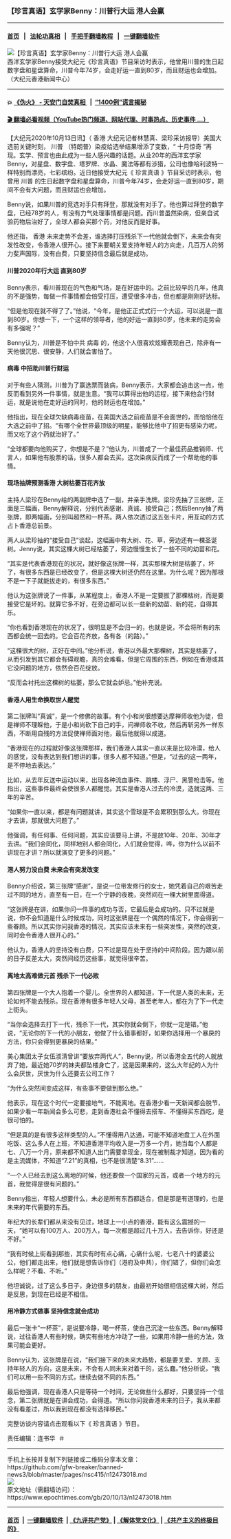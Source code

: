 ### 【珍言真语】玄学家Benny：川普行大运 港人会赢
------------------------

#### [首页](https://github.com/gfw-breaker/banned-news3/blob/master/README.md) &nbsp;&nbsp;|&nbsp;&nbsp; [法轮功真相](https://github.com/begood0513/basic/blob/master/README.md)  &nbsp;&nbsp;|&nbsp;&nbsp; [手把手翻墙教程](https://github.com/gfw-breaker/guides/wiki)  &nbsp;&nbsp;|&nbsp;&nbsp; [一键翻墙软件](https://github.com/gfw-breaker/nogfw/blob/master/README.md)  



<div><img alt="【珍言真语】玄学家Benny：川普行大运 港人会赢" class="attachment-djy_600_400 size-djy_600_400 wp-post-image" src="https://i.epochtimes.com/assets/uploads/2020/10/1200x800_Benny2-600x400.jpg"/>
<div class="caption">
 西洋玄学家Benny接受大纪元《珍言真语》节目采访时表示，他曾用川普的生日起数字盘和星盘算命，川普今年74岁，会走好运一直到80岁，而且财运也会增加。（大纪元香港新闻中心）
</div></div><hr/>

#### 💥 [《伪火》 - 天安门自焚真相 ](http://158.247.195.190:10000/videos/blog/weihuo.html)&nbsp; |&nbsp; [“1400例”谎言揭秘  ](http://158.247.195.190:10000/videos/blog/jiexi1400.html)

#### [ 🎬  翻墙必看视频（YouTube热门频道、网站代理、时事热点、历史事件 ...）](https://github.com/gfw-breaker/links/blob/master/banned.md)

<div><p>
 【大纪元2020年10月13日讯】（
 <ok href="https://www.epochtimes.com/gb/tag/%E9%A6%99%E6%B8%AF.html">
  香港
 </ok>
 大纪元记者林慧真、梁珍采访报导）美国大选前关键时刻，
 <ok href="https://www.epochtimes.com/gb/tag/%E5%B7%9D%E6%99%AE.html">
  川普
 </ok>
 （特朗普）染疫给选举结果增添了变数，“
 <ok href="https://www.epochtimes.com/gb/tag/%E5%8D%81%E6%9C%88%E6%83%8A%E5%A5%87.html">
  十月惊奇
 </ok>
 ”再现。玄学、预言也由此成为一些人感兴趣的话题。从业20年的西洋玄学家Benny，对星盘、数字盘、塔罗牌、水晶、魔法等都有涉猎，公司也像哈利波特一样特别而漂亮，七彩缤纷。近日他接受大纪元《
 <ok href="https://www.epochtimes.com/gb/tag/%E7%8F%8D%E8%A8%80%E7%9C%9F%E8%AF%AD.html">
  珍言真语
 </ok>
 》节目采访时表示，他曾用
 <ok href="https://www.epochtimes.com/gb/tag/%E5%B7%9D%E6%99%AE.html">
  川普
 </ok>
 的生日起数字盘和星盘算命，川普今年74岁，会走好运一直到80岁，期间不会有大问题，而且财运也会增加。
</p>
<p>
 Benny说，如果川普的竞选对手只有拜登，那就没有对手了。他也算过拜登的数字盘，已经78岁的人，有没有力气处理事情都是问题。而川普虽然染病，但亲自试验药物后治好了，全球人都会买那个药，对他反而是好事。
</p>
<p>
 他还指，
 <ok href="https://www.epochtimes.com/gb/tag/%E9%A6%99%E6%B8%AF.html">
  香港
 </ok>
 未来走势不会差，谁选择打压残杀下一代他就会倒下，未来会有突发性改变，令香港人很开心。接下来要朝关爱支持年轻人的方向走，几百万人的努力斐声国际，没有白费，只要坚持信念最后就是成功。
</p>
<h4>
 川普2020年行大运 直到80岁
</h4>
<p>
 Benny表示，看川普现在的气色和气场，是在好运中的。之前比较早的几年，他真的不是强势，每做一件事情都会倍受打压，遭受很多冲击，但也都是刚刚好达标。
</p>
<p>
 “但是他现在就不得了了。”他说，“今年，是他正正式式行一个大运，可以说是一直到80岁。你想一下，一个这样的领导者，他的好运一直到80岁，他未来的走势会有多强呢？”
</p>
<p>
 Benny认为，川普是不怕中共
 <ok href="https://www.epochtimes.com/gb/tag/%E7%97%85%E6%AF%92.html">
  病毒
 </ok>
 的，他这个人很喜欢炫耀表现自己，除非有一天他很沉思、很安静，人们就会害怕了。
</p>
<h4>
 <ok href="https://www.epochtimes.com/gb/tag/%E7%97%85%E6%AF%92.html">
  病毒
 </ok>
 中招助川普行财运
</h4>
<p>
 对于有些人猜测，川普为了赢选票而装病，Benny表示，大家都会追击这一点，他反而看到另外一件事情，就是生意。“我可以算得出他的运程，接下来他会行财运，就是说他在走好运的同时，他的财运也在增加。”
</p>
<p>
 他指出，现在全球欠缺病毒疫苗，在美国大选之前疫苗是不会面世的，而恰恰他在大选之前中了招。“有哪个全世界最顶级的明星，能够比他中了招更有感染力呢，而又吃了这个药就治好了。”
</p>
<p>
 “全球都要向他购买了，你想是不是？”他认为，川普成了一个最佳药品推销师、代言人，如果他有股票的话，很多人都会去买。这次染病反而成了一个帮助他的事情。
</p>
<h4>
 现场抽牌预测香港 大树枯萎百花齐放
</h4>
<p>
 主持人梁珍在Benny给的两副牌中选了一副，并亲手洗牌。梁珍先抽了三张牌，正面是三幅画，Benny解释说，分别代表感谢、真诚、接受自己；然后Benny抽了两张牌，即两幅画，分别叫超然和一杯茶。两人依次透过这五张卡片，用互动的方式占卜香港总前景。
</p>
<p>
 两人从梁珍抽的“接受自己”谈起，这幅画中有大树、花、草，旁边还有一棵圣诞树。Jenny说，其实这棵大树已经枯萎了，旁边慢慢生长了一些不同的幼苗和花。
</p>
<p>
 “其实是代表香港现在的状况，就好像这张牌一样，其实那棵大树是枯萎了，坏了，有很多东西是已经改变了，但是这棵大树还仍然在这里。为什么呢？因为那根不是一下子就能拔走的，有很多东西。”
</p>
<p>
 他认为这张牌说了一件事，从某程度上，香港人不是一定要拔了那棵枯树，而是要接受它是坏的。就算它多不好，在旁边都可以长一些新的幼苗、新的花，自得其乐。
</p>
<p>
 “你也看到香港现在的状况了，很明显是不会归一的，也就是说，不会将所有的东西都会统一回去的。它会百花齐放，各有各（的路）。”
</p>
<p>
 “这棵很大的树，正好在中间。”他分析说，香港以外最大那棵树，其实是枯萎了，从而引发到其它都会有碍观瞻，真的会难看。但是它周围的东西，例如在香港或其它没问题的地方，依然会百花绽放。
</p>
<p>
 “反而会衬托出这棵树的枯萎，那么它就会妒忌。”他补充说。
</p>
<h4>
 香港人用生命换取世人醒觉
</h4>
<p>
 第二张牌叫“真诚”，是一个修佛的故事。有个小和尚很想要达摩禅师收他为徒，但是禅师不理睬他，于是小和尚砍下自己的手，问禅师收不收，然后再斩另外一样东西，不断用自残的方法促使禅师面对他，最后他就得以成道。
</p>
<p>
 “香港现在的过程就好像这张牌那样，我们香港人其实一直以来是比较冷漠，给人的感觉，没有表达到我们想讲的事，很多人都不知道。”但是，“过去的这一两年，是不停地去表达。”
</p>
<p>
 比如，从去年反送中运动以来，出现各种流血事件、跳楼、浮尸、黑警枪击等。他指出，这些事件最终会使很多人都醒觉。其实是香港人过去的冷漠，造就这两、三年的辛苦。
</p>
<p>
 “如果你一直以来，都是有问题就讲，其实这个雪球是不会累积到那么大。你现在才去讲，那就很大问题了。”
</p>
<p>
 他强调，有任何事、任何问题，其实应该要马上讲，不是放10年、20年、30年才去讲。“我们会同化，同样地别人都会同化，人们就会觉得，哗，你为什么以前不讲现在才讲？所以就演变了更多的问题。”
</p>
<h4>
 港人努力没白费 未来会有突发改变
</h4>
<p>
 Benny介绍说，第三张牌“感谢”，是说一位带发修行的女士，她凭着自己的艰苦走过不同的地方，直至有一日，在一个宁静的夜晚，突然间在一棵大树里面得道。
</p>
<p>
 “这张牌是在讲，如果你问一件事的成功与否，它最后是会成功的。只不过就是说，你不会知道是什么时候成功，同时这张牌是在一个偶然的情况下，你会得到一些眷顾。所以其实你问我香港的情况，其实应该未来有一些突发性，突然的改变，同时会令香港人很开心的。”
</p>
<p>
 他认为，香港人的坚持没有白费，只不过是现在处于坚持的中间阶段。因为跟以前的日子反差太大，突然间经历这些事，就觉得很辛苦。
</p>
<h4>
 离地太高难做元首 残杀下一代必败
</h4>
<p>
 第四张牌是一个大人抱着一个婴儿。全世界的人都知道，下一代是人类的未来，无论如何不能去残杀。现在香港有很多年轻人父母，甚至老年人，都在为了下一代走上街头。
</p>
<p>
 “当你会选择去打下一代，残杀下一代，其实你就会倒下，你就一定是错。”他说，“无论你的下一代的小朋友，他做了什么错事都好，如果你选择用一个暴戾的方法，你只会得到更暴戾的结果。”
</p>
<p>
 美心集团太子女伍淑清曾讲“要放弃两代人”，Benny说，所以香港全五代的人就放弃了她，最近她70岁的妹夫都坠楼身亡了，这是因果来的，这么大年纪的人为什么会厌世，厌世为什么还要去公司工作？
</p>
<p>
 “为什么突然间变成这样，有些事不要做到那么绝。”
</p>
<p>
 他表示，现在这个时代一定要接地气，不能离地。在香港少看一天新闻都会脱节，如果少看一年新闻会多么可悲，走到香港社会不懂得去搭车、不懂得买东西吃，是很可怕的。
</p>
<p>
 “但是真的是有很多这样类型的人。”不懂得用八达通，可能不知道地盘工人在外面吃饭、这么多人在上班，不知道香港平均收入是一万多一个月，她当每个人都是七、八万一个月，原来都不知道人出门需要拿现金，现在被制裁才知道。因为看的是主流媒体，不知道“7.21”的真相，也不是很清楚“8.31”……
</p>
<p>
 “一个人已经去到这么离地的时候，他还要做一个国家的元首，或者一个地方的元首，我觉得是很有问题的。”
</p>
<p>
 Benny指出，年轻人想要什么，未必是所有东西都适合，但是那是有道理的，也是未来的年代需要的东西。
</p>
<p>
 年纪大的长辈们都从来没有见过，地球上一小点的香港，能有这么震撼的一天，“她可以有100万人、200万人，每一次都是超过几十万人，去告诉你，好还是不好。”
</p>
<p>
 “我有时候上街看到那些，其实有时有点心痛，心痛什么呢，七老八十的婆婆公公，他们都走出来，他们就是想告诉你们（港府及中共），你们错了，但你们会怎么样呢？不看、不听。”
</p>
<p>
 他坦诚说，过了这么多日子，身边很多的朋友，由最初开始很相信这棵大树，然后是反思，到现在已经是不相信。
</p>
<h4>
 用冷静方式做事 坚持信念就会成功
</h4>
<p>
 最后一张卡“一杯茶”，是说要冷静，喝一杯茶，使自己沉淀一些东西。Benny解释说，过往香港人有些时候，确实有些地方冲动了一些，如果用冷静一些的方法，效果可能会更好。
</p>
<p>
 Benny认为，这张牌是在说，“我们接下来的未来大趋势，都是要关爱、关顾、支持年轻人的方向，这是未来，不会有人同未来对着干的，这么蠢。”他分析说，“我们可以用一些不同的方式，继续去做不同的东西。”
</p>
<p>
 最后他强调，现在香港人只是等待一个时间，无论做些什么都好，只要坚持一个信念，第二张牌就是在讲会成功，会得道。“所以你问我香港未来的日子，我从来都没有看差过，所以我到现在都没有选择移民。”
</p>
<p>
 完整访谈内容请点击观看以下《
 <ok href="https://www.epochtimes.com/gb/tag/%E7%8F%8D%E8%A8%80%E7%9C%9F%E8%AF%AD.html">
  珍言真语
 </ok>
 》节目。
</p>
<p>
</p>
<p>
 责任编辑：连书华  ＃
</p>
</div>
<hr/>
手机上长按并复制下列链接或二维码分享本文章：<br/>
https://github.com/gfw-breaker/banned-news3/blob/master/pages/nsc415/n12473018.md <br/>
<a href='https://github.com/gfw-breaker/banned-news3/blob/master/pages/nsc415/n12473018.md'><img src='https://github.com/gfw-breaker/banned-news3/blob/master/pages/nsc415/n12473018.md.png'/></a> <br/>
原文地址（需翻墙访问）：https://www.epochtimes.com/gb/20/10/13/n12473018.htm


------------------------
#### [首页](https://github.com/gfw-breaker/banned-news3/blob/master/README.md) &nbsp;|&nbsp; [一键翻墙软件](https://github.com/gfw-breaker/nogfw/blob/master/README.md) &nbsp;| [《九评共产党》](https://github.com/gfw-breaker/9ping.md/blob/master/README.md#九评之一评共产党是什么) | [《解体党文化》](https://github.com/gfw-breaker/jtdwh.md/blob/master/README.md) | [《共产主义的终极目的》](https://github.com/gfw-breaker/gczydzjmd.md/blob/master/README.md)


<img src='http://gfw-breaker.win/banned-news3/pages/nsc415/n12473018.md' width='0px' height='0px'/>